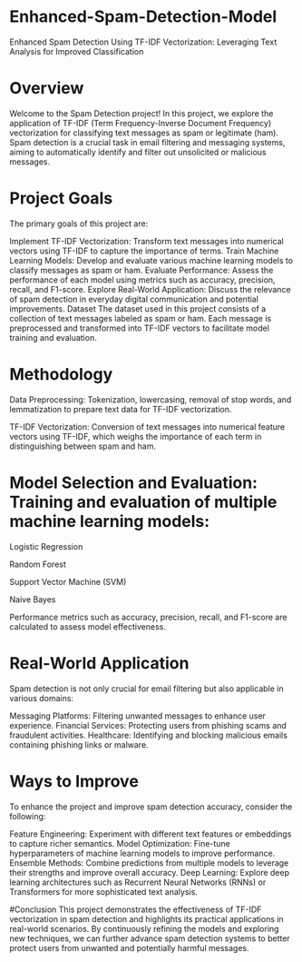 # Enhanced-Spam-Detection-Model
Enhanced Spam Detection Using TF-IDF Vectorization: Leveraging Text Analysis for Improved Classification
# Overview
Welcome to the Spam Detection project! In this project, we explore the application of TF-IDF (Term Frequency-Inverse Document Frequency) vectorization for classifying text messages as spam or legitimate (ham). Spam detection is a crucial task in email filtering and messaging systems, aiming to automatically identify and filter out unsolicited or malicious messages.

# Project Goals
The primary goals of this project are:

Implement TF-IDF Vectorization: Transform text messages into numerical vectors using TF-IDF to capture the importance of terms.
Train Machine Learning Models: Develop and evaluate various machine learning models to classify messages as spam or ham.
Evaluate Performance: Assess the performance of each model using metrics such as accuracy, precision, recall, and F1-score.
Explore Real-World Application: Discuss the relevance of spam detection in everyday digital communication and potential improvements.
Dataset
The dataset used in this project consists of a collection of text messages labeled as spam or ham. Each message is preprocessed and transformed into TF-IDF vectors to facilitate model training and evaluation.

# Methodology

Data Preprocessing: Tokenization, lowercasing, removal of stop words, and lemmatization to prepare text data for TF-IDF vectorization.

TF-IDF Vectorization: Conversion of text messages into numerical feature vectors using TF-IDF, which weighs the importance of each term in distinguishing between spam and ham.

# Model Selection and Evaluation: Training and evaluation of multiple machine learning models:

Logistic Regression

Random Forest

Support Vector Machine (SVM)

Naive Bayes

Performance metrics such as accuracy, precision, recall, and F1-score are calculated to assess model effectiveness.

# Real-World Application
Spam detection is not only crucial for email filtering but also applicable in various domains:

Messaging Platforms: Filtering unwanted messages to enhance user experience.
Financial Services: Protecting users from phishing scams and fraudulent activities.
Healthcare: Identifying and blocking malicious emails containing phishing links or malware.

# Ways to Improve
To enhance the project and improve spam detection accuracy, consider the following:

Feature Engineering: Experiment with different text features or embeddings to capture richer semantics.
Model Optimization: Fine-tune hyperparameters of machine learning models to improve performance.
Ensemble Methods: Combine predictions from multiple models to leverage their strengths and improve overall accuracy.
Deep Learning: Explore deep learning architectures such as Recurrent Neural Networks (RNNs) or Transformers for more sophisticated text analysis.

#Conclusion
This project demonstrates the effectiveness of TF-IDF vectorization in spam detection and highlights its practical applications in real-world scenarios. By continuously refining the models and exploring new techniques, we can further advance spam detection systems to better protect users from unwanted and potentially harmful messages.



